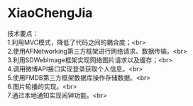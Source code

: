 # XiaoChengJia


技术要点：<br>
1.利用MVC模式，降低了代码之间的耦合度；\<br><br>
2.使用AFNetworking第三方框架进行网络请求、数据传输。\<br><br>
3.利用SDWebImage框架实现网络图片请求以及缓存；\<br><br>
4.调用微博API接口实现登录获取个人信息。\<br><br>
5.使用FMDB第三方框架数据库操作存储数据。\<br><br>
6.图片轮播的实现。\<br><br>
7.通过本地通知实现闹钟功能。\<br>
